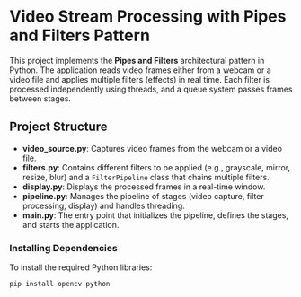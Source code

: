 # Video Stream Processing with Pipes and Filters Pattern

This project implements the **Pipes and Filters** architectural pattern in Python. The application reads video frames either from a webcam or a video file and applies multiple filters (effects) in real time. Each filter is processed independently using threads, and a queue system passes frames between stages.

## Project Structure

- **video_source.py**: Captures video frames from the webcam or a video file.
- **filters.py**: Contains different filters to be applied (e.g., grayscale, mirror, resize, blur) and a `FilterPipeline` class that chains multiple filters.
- **display.py**: Displays the processed frames in a real-time window.
- **pipeline.py**: Manages the pipeline of stages (video capture, filter processing, display) and handles threading.
- **main.py**: The entry point that initializes the pipeline, defines the stages, and starts the application.


### Installing Dependencies

To install the required Python libraries:

```bash
pip install opencv-python
